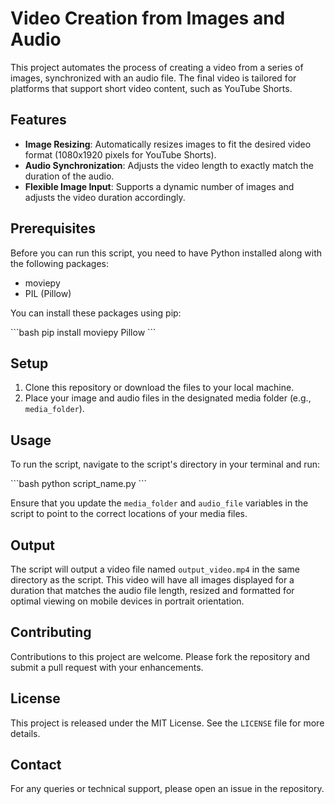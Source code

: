 
# Video Creation from Images and Audio

This project automates the process of creating a video from a series of images, synchronized with an audio file. The final video is tailored for platforms that support short video content, such as YouTube Shorts.

## Features

- **Image Resizing**: Automatically resizes images to fit the desired video format (1080x1920 pixels for YouTube Shorts).
- **Audio Synchronization**: Adjusts the video length to exactly match the duration of the audio.
- **Flexible Image Input**: Supports a dynamic number of images and adjusts the video duration accordingly.

## Prerequisites

Before you can run this script, you need to have Python installed along with the following packages:
- moviepy
- PIL (Pillow)

You can install these packages using pip:

\`\`\`bash
pip install moviepy Pillow
\`\`\`

## Setup

1. Clone this repository or download the files to your local machine.
2. Place your image and audio files in the designated media folder (e.g., `media_folder`).

## Usage

To run the script, navigate to the script's directory in your terminal and run:

\`\`\`bash
python script_name.py
\`\`\`

Ensure that you update the `media_folder` and `audio_file` variables in the script to point to the correct locations of your media files.

## Output

The script will output a video file named `output_video.mp4` in the same directory as the script. This video will have all images displayed for a duration that matches the audio file length, resized and formatted for optimal viewing on mobile devices in portrait orientation.

## Contributing

Contributions to this project are welcome. Please fork the repository and submit a pull request with your enhancements.

## License

This project is released under the MIT License. See the `LICENSE` file for more details.

## Contact

For any queries or technical support, please open an issue in the repository. 
